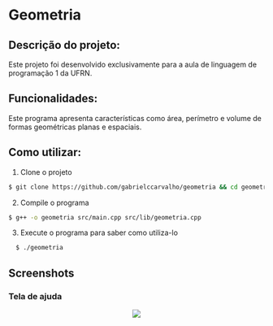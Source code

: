 # Geometria

## Descrição do projeto:
  Este projeto foi desenvolvido exclusivamente para a aula de linguagem de programação 1 da UFRN.
  
## Funcionalidades:
  Este programa apresenta características como área, perímetro e volume de formas geométricas planas e espaciais.
  
## Como utilizar:
1) Clone o projeto
```bash
$ git clone https://github.com/gabrielccarvalho/geometria && cd geometria
```
2) Compile o programa
```bash
$ g++ -o geometria src/main.cpp src/lib/geometria.cpp
```
3) Execute o programa para saber como utiliza-lo
```bash
  $ ./geometria
```

## Screenshots

### Tela de ajuda
<p align="center">
  <img src="https://i.imgur.com/I6EU2l7.png">
</p>
